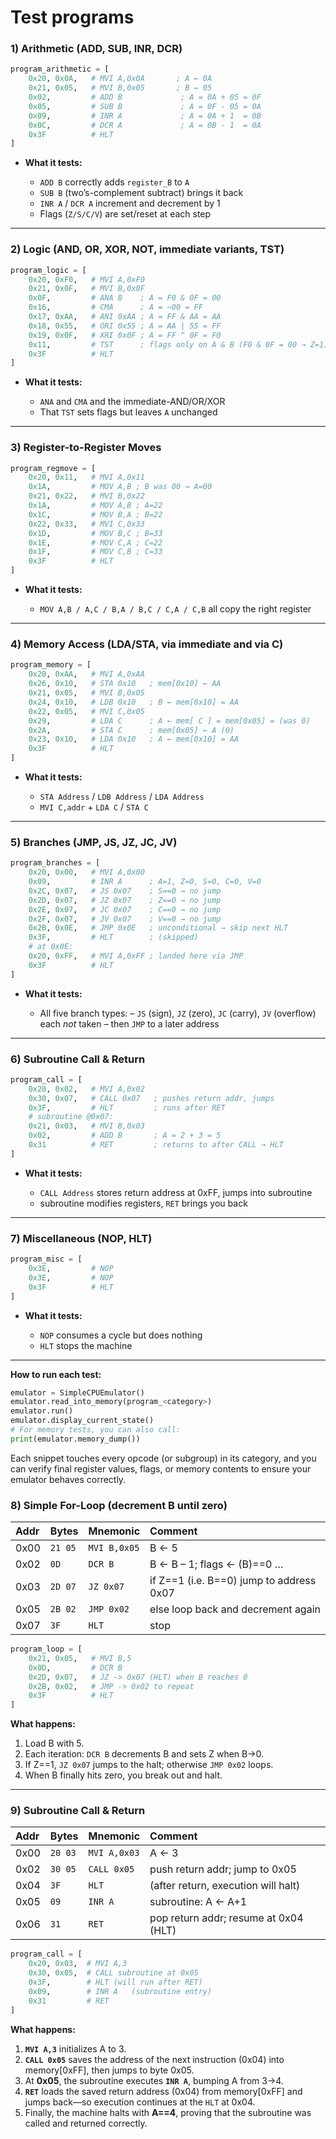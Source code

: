 # Test programs

### 1) Arithmetic (ADD, SUB, INR, DCR)

```python
program_arithmetic = [
    0x20, 0x0A,   # MVI A,0x0A       ; A ← 0A
    0x21, 0x05,   # MVI B,0x05       ; B ← 05
    0x02,         # ADD B             ; A = 0A + 05 = 0F
    0x05,         # SUB B             ; A = 0F - 05 = 0A
    0x09,         # INR A             ; A = 0A + 1  = 0B
    0x0C,         # DCR A             ; A = 0B - 1  = 0A
    0x3F          # HLT
]
```

* **What it tests:**

  * `ADD B` correctly adds `register_B` to `A`
  * `SUB B` (two’s-complement subtract) brings it back
  * `INR A` / `DCR A` increment and decrement by 1
  * Flags (`Z/S/C/V`) are set/reset at each step

---

### 2) Logic (AND, OR, XOR, NOT, immediate variants, TST)

```python
program_logic = [
    0x20, 0xF0,   # MVI A,0xF0
    0x21, 0x0F,   # MVI B,0x0F
    0x0F,         # ANA B    ; A = F0 & 0F = 00
    0x16,         # CMA      ; A = ~00 = FF
    0x17, 0xAA,   # ANI 0xAA ; A = FF & AA = AA
    0x18, 0x55,   # ORI 0x55 ; A = AA | 55 = FF
    0x19, 0x0F,   # XRI 0x0F ; A = FF ^ 0F = F0
    0x11,         # TST      ; flags only on A & B (F0 & 0F = 00 → Z=1)
    0x3F          # HLT
]
```

* **What it tests:**

  * `ANA` and `CMA` and the immediate-AND/OR/XOR
  * That `TST` sets flags but leaves `A` unchanged

---

### 3) Register-to-Register Moves

```python
program_regmove = [
    0x20, 0x11,   # MVI A,0x11
    0x1A,         # MOV A,B ; B was 00 → A=00
    0x21, 0x22,   # MVI B,0x22
    0x1A,         # MOV A,B ; A=22
    0x1C,         # MOV B,A ; B=22
    0x22, 0x33,   # MVI C,0x33
    0x1D,         # MOV B,C ; B=33
    0x1E,         # MOV C,A ; C=22
    0x1F,         # MOV C,B ; C=33
    0x3F          # HLT
]
```

* **What it tests:**

  * `MOV A,B / A,C / B,A / B,C / C,A / C,B` all copy the right register

---

### 4) Memory Access (LDA/STA, via immediate and via C)

```python
program_memory = [
    0x20, 0xAA,   # MVI A,0xAA
    0x26, 0x10,   # STA 0x10   ; mem[0x10] ← AA
    0x21, 0x05,   # MVI B,0x05
    0x24, 0x10,   # LDB 0x10   ; B ← mem[0x10] = AA
    0x22, 0x05,   # MVI C,0x05
    0x29,         # LDA C      ; A ← mem[ C ] = mem[0x05] = (was 0)
    0x2A,         # STA C      ; mem[0x05] ← A (0)
    0x23, 0x10,   # LDA 0x10   ; A ← mem[0x10] = AA
    0x3F          # HLT
]
```

* **What it tests:**

  * `STA Address` / `LDB Address` / `LDA Address`
  * `MVI C,addr` + `LDA C` / `STA C`

---

### 5) Branches (JMP, JS, JZ, JC, JV)

```python
program_branches = [
    0x20, 0x00,   # MVI A,0x00
    0x09,         # INR A      ; A=1, Z=0, S=0, C=0, V=0
    0x2C, 0x07,   # JS 0x07    ; S==0 → no jump
    0x2D, 0x07,   # JZ 0x07    ; Z==0 → no jump
    0x2E, 0x07,   # JC 0x07    ; C==0 → no jump
    0x2F, 0x07,   # JV 0x07    ; V==0 → no jump
    0x2B, 0x0E,   # JMP 0x0E   ; unconditional → skip next HLT
    0x3F,         # HLT        ; (skipped)
    # at 0x0E:
    0x20, 0xFF,   # MVI A,0xFF ; landed here via JMP
    0x3F          # HLT
]
```

* **What it tests:**

  * All five branch types:
    – `JS` (sign), `JZ` (zero), `JC` (carry), `JV` (overflow) each *not* taken
    – then `JMP` to a later address

---

### 6) Subroutine Call & Return

```python
program_call = [
    0x20, 0x02,   # MVI A,0x02
    0x30, 0x07,   # CALL 0x07   ; pushes return addr, jumps
    0x3F,         # HLT         ; runs after RET
    # subroutine @0x07:
    0x21, 0x03,   # MVI B,0x03
    0x02,         # ADD B       ; A = 2 + 3 = 5
    0x31          # RET         ; returns to after CALL → HLT
]
```

* **What it tests:**

  * `CALL Address` stores return address at 0xFF, jumps into subroutine
  * subroutine modifies registers, `RET` brings you back

---

### 7) Miscellaneous (NOP, HLT)

```python
program_misc = [
    0x3E,         # NOP
    0x3E,         # NOP
    0x3F          # HLT
]
```

* **What it tests:**

  * `NOP` consumes a cycle but does nothing
  * `HLT` stops the machine

---

**How to run each test:**

```python
emulator = SimpleCPUEmulator()
emulator.read_into_memory(program_<category>)
emulator.run()
emulator.display_current_state()
# For memory tests, you can also call:
print(emulator.memory_dump())
```

Each snippet touches every opcode (or subgroup) in its category, and you can verify final register values, flags, or memory contents to ensure your emulator behaves correctly.



### 8) Simple For-Loop (decrement B until zero)

| Addr | Bytes   | Mnemonic     | Comment                                  |
| :--- | :------ | :----------- | :--------------------------------------- |
| 0x00 | `21 05` | `MVI B,0x05` | B ← 5                                    |
| 0x02 | `0D`    | `DCR B`      | B ← B – 1; flags ← (B)==0 …              |
| 0x03 | `2D 07` | `JZ 0x07`    | if Z==1 (i.e. B==0) jump to address 0x07 |
| 0x05 | `2B 02` | `JMP 0x02`   | else loop back and decrement again       |
| 0x07 | `3F`    | `HLT`        | stop                                     |

```python
program_loop = [
    0x21, 0x05,   # MVI B,5
    0x0D,         # DCR B
    0x2D, 0x07,   # JZ -> 0x07 (HLT) when B reaches 0
    0x2B, 0x02,   # JMP -> 0x02 to repeat
    0x3F          # HLT
]
```

**What happens:**

1. Load B with 5.
2. Each iteration: `DCR B` decrements B and sets Z when B→0.
3. If Z==1, `JZ 0x07` jumps to the halt; otherwise `JMP 0x02` loops.
4. When B finally hits zero, you break out and halt.

---

### 9) Subroutine Call & Return

| Addr | Bytes   | Mnemonic     | Comment                               |
| :--- | :------ | :----------- | :------------------------------------ |
| 0x00 | `20 03` | `MVI A,0x03` | A ← 3                                 |
| 0x02 | `30 05` | `CALL 0x05`  | push return addr; jump to 0x05        |
| 0x04 | `3F`    | `HLT`        | (after return, execution will halt)   |
| 0x05 | `09`    | `INR A`      | subroutine: A ← A+1                   |
| 0x06 | `31`    | `RET`        | pop return addr; resume at 0x04 (HLT) |

```python
program_call = [
    0x20, 0x03,  # MVI A,3
    0x30, 0x05,  # CALL subroutine at 0x05
    0x3F,        # HLT (will run after RET)
    0x09,        # INR A   (subroutine entry)
    0x31         # RET
]
```

**What happens:**

1. **`MVI A,3`** initializes A to 3.
2. **`CALL 0x05`** saves the address of the next instruction (0x04) into memory\[0xFF], then jumps to byte 0x05.
3. At **0x05**, the subroutine executes **`INR A`**, bumping A from 3→4.
4. **`RET`** loads the saved return address (0x04) from memory\[0xFF] and jumps back—so execution continues at the `HLT` at 0x04.
5. Finally, the machine halts with **A==4**, proving that the subroutine was called and returned correctly.

